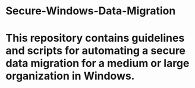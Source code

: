 # Secure-Windows-Data-Migration
# This repository contains guidelines and scripts for automating a secure data migration for a medium or large organization in Windows.
#

